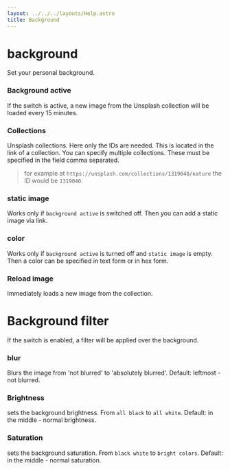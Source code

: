 ```yaml
---
layout: ../../../layouts/Help.astro
title: Background
---
```


# background

Set your personal background.

### Background active

If the switch is active, a new image from the Unsplash collection will be loaded every 15 minutes.

### Collections

Unsplash collections. Here only the IDs are needed. This is located in the link of a collection.
You can specify multiple collections. These must be specified in the field comma separated.

>for example at `https://unsplash.com/collections/1319040/nature` the ID would be `1319040`.

### static image

Works only if `background active` is switched off. Then you can add a static image via link.

### color

Works only if `background active` is turned off and `static image` is empty. Then a color can be specified in text form or in hex form.

### Reload image

Immediately loads a new image from the collection.

# Background filter

If the switch is enabled, a filter will be applied over the background.

### blur

Blurs the image from 'not blurred' to 'absolutely blurred'.
Default: leftmost - not blurred.

### Brightness

sets the background brightness. From `all black` to `all white`.
Default: in the middle - normal brightness. 

### Saturation

sets the background saturation. From `black white` to `bright colors`.
Default: in the middle - normal saturation.